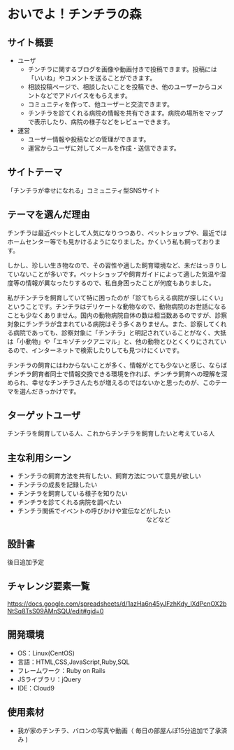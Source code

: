 # **おいでよ！チンチラの森**

## **サイト概要**

* ユーザ
  * チンチラに関するブログを画像や動画付きで投稿できます。投稿には「いいね」やコメントを送ることができます。
  * 相談投稿ページで、相談したいことを投稿でき、他のユーザーからコメントなどでアドバイスをもらえます。
  * コミュニティを作って、他ユーザーと交流できます。  
  * チンチラを診てくれる病院の情報を共有できます。病院の場所をマップで表示したり、病院の様子などをレビューできます。
* 運営  
  * ユーザー情報や投稿などの管理ができます。  
  * 運営からユーザに対してメールを作成・送信できます。

## **サイトテーマ**

「チンチラが幸せになれる」コミュニティ型SNSサイト

## **テーマを選んだ理由**

チンチラは最近ペットとして人気になりつつあり、ペットショップや、最近ではホームセンター等でも見かけるようになりました。かくいう私も飼っております。

しかし、珍しい生き物なので、その習性や適した飼育環境など、未だはっきりしていないことが多いです。ペットショップや飼育ガイドによって適した気温や湿度等の情報が異なったりするので、私自身困ったことが何度もありました。

私がチンチラを飼育していて特に困ったのが「診てもらえる病院が探しにくい」ということです。チンチラはデリケートな動物なので、動物病院のお世話になることも少なくありません。国内の動物病院自体の数は相当数あるのですが、診察対象にチンチラが含まれている病院はそう多くありません。また、診察してくれる病院であっても、診察対象に「チンチラ」と明記されていることがなく、大抵は「小動物」や「エキゾチックアニマル」と、他の動物とひとくくりにされているので、インターネットで検索したりしても見つけにくいです。

チンチラの飼育にはわからないことが多く、情報がとても少ないと感じ、ならばチンチラ飼育者同士で情報交換できる環境を作れば、チンチラ飼育への理解を深められ、幸せなチンチラさんたちが増えるのではないかと思ったのが、このテーマを選んだきっかけです。

## **ターゲットユーザ**

チンチラを飼育している人、これからチンチラを飼育したいと考えている人

## **主な利用シーン**

* チンチラの飼育方法を共有したい、飼育方法について意見が欲しい  
* チンチラの成長を記録したい  
* チンチラを飼育している様子を知りたい  
* チンチラを診てくれる病院を調べたい  
* チンチラ関係でイベントの呼びかけや宣伝などがしたい  
　　　　　　　　　　　　　　　　　　　　　などなど

## **設計書**

後日追加予定

## **チャレンジ要素一覧**

<https://docs.google.com/spreadsheets/d/1azHa6n45yJFzhKdy_lXdPcnOX2bNtSq8TsS09AMnSQU/edit#gid=0>

## **開発環境**

* OS：Linux(CentOS)
* 言語：HTML,CSS,JavaScript,Ruby,SQL
* フレームワーク：Ruby on Rails
* JSライブラリ：jQuery
* IDE：Cloud9

## **使用素材**

* 我が家のチンチラ、バロンの写真や動画（ 毎日の部屋んぽ15分追加で了承済み )